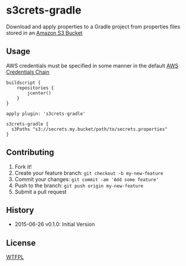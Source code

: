 # s3crets-gradle

Download and apply properties to a Gradle project from properties files stored in an [Amazon S3 Bucket](http://aws.amazon.com/s3/)

## Usage

AWS credentials must be specified in some manner in the default [AWS Credentials Chain](http://docs.aws.amazon.com/AWSSdkDocsJava/latest//DeveloperGuide/credentials.html#credentials-default)

```
buildscript {
    repositories {
        jcenter()
    }
}

apply plugin: 's3crets-gradle'

s3crets-gradle {
  s3Paths "s3://secrets.my.bucket/path/to/secrets.properties"
}

```

## Contributing

1. Fork it!
2. Create your feature branch: `git checkout -b my-new-feature`
3. Commit your changes: `git commit -am 'Add some feature'`
4. Push to the branch: `git push origin my-new-feature`
5. Submit a pull request

## History

* 2015-06-26 v0.1.0: Initial Version

## License

[WTFPL](http://www.wtfpl.net/)

